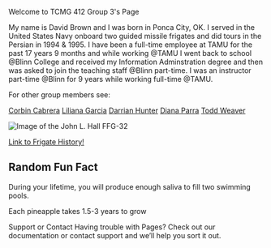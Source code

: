 Welcome to TCMG 412 Group 3's Page

My name is David Brown and I was born in Ponca City, OK. I served in the United States Navy onboard two guided missile frigates and did tours in the Persian in 1994 & 1995. I have been a full-time employee at TAMU for the past 17 years 9 months and while working @TAMU I went back to school @Blinn College and received my Information Adminstration degree and then was asked to join the teaching staff @Blinn part-time. I was an instructor part-time @Blinn for 9 years while working full-time @TAMU.
<!-- You can use the editor on GitHub to maintain and preview the content for your website in Markdown files. --> 

<!-- # Whenever you commit to this repository, GitHub Pages will run Jekyll to rebuild the pages in your site, from the content in your Markdown files. -->

<!-- # Markdown -->
<!-- # Markdown is a lightweight and easy-to-use syntax for styling your writing. It includes conventions for -->

<!-- Syntax highlighted code block -->

For other group members see:
<!-- [David Brown](https://guides.github.com/features/mastering-markdown/) -->
<!-- [Liliana Garcia](https://guides.github.com/features/mastering-markdown/) -->
<!-- [Darrian Hunter](https://guides.github.com/features/mastering-markdown/) -->
<!-- [Diana Parra](https://guides.github.com/features/mastering-markdown/) -->
<!-- [Todd Weaver](https://guides.github.com/features/mastering-markdown/) -->
[Corbin Cabrera](https://gvgtw.github.io/tcmg412-project2/index)
[Liliana Garcia](https://gvgtw.github.io/tcmg412-project2/liliana)
[Darrian Hunter](https://gvgtw.github.io/tcmg412-project2/Darrian)
[Diana Parra](https://gvgtw.github.io/tcmg412-project2/Diana)
[Todd Weaver](https://gvgtw.github.io/tcmg412-project2/Todd)

<!-- # - Bulleted -->
<!-- # - List -->

<!-- # 1. Numbered -->
<!-- # 2. List -->

<!-- # **Bold** and _Italic_ and `Code` text -->

![Image of the John L. Hall FFG-32](https://maritimequest.com/warship_directory/us_navy_pages/frigates/photos/john_l_hall_ffg32/uss_john_l_hall_12.jpg)

[Link to Frigate History!](https://en.wikipedia.org/wiki/Frigate)
<!-- For more details see GitHub Flavored Markdown. -->

<!--Jekyll Themes
Your Pages site will use the layout and styles from the Jekyll theme you have selected in your repository settings. The name of this theme is saved in the Jekyll _config.yml configuration file. -->

## Random Fun Fact
During your lifetime, you will produce enough saliva to fill two swimming pools.

Each pineapple takes 1.5-3 years to grow

Support or Contact
Having trouble with Pages? Check out our documentation or contact support and we’ll help you sort it out.
